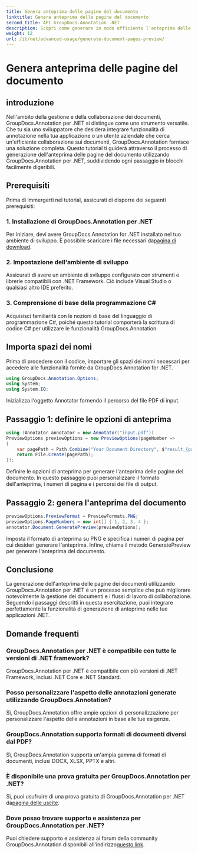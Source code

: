 ```yaml
---
title: Genera anteprima delle pagine del documento
linktitle: Genera anteprima delle pagine del documento
second_title: API GroupDocs.Annotation .NET
description: Scopri come generare in modo efficiente l'anteprima delle pagine dei documenti utilizzando GroupDocs.Annotation per .NET. Migliora i flussi di lavoro di gestione dei documenti con questo strumento completo.
weight: 12
url: /it/net/advanced-usage/generate-document-pages-preview/
---
```


# Genera anteprima delle pagine del documento

## introduzione
Nell'ambito della gestione e della collaborazione dei documenti, GroupDocs.Annotation per .NET si distingue come uno strumento versatile. Che tu sia uno sviluppatore che desidera integrare funzionalità di annotazione nella tua applicazione o un utente aziendale che cerca un'efficiente collaborazione sui documenti, GroupDocs.Annotation fornisce una soluzione completa. Questo tutorial ti guiderà attraverso il processo di generazione dell'anteprima delle pagine del documento utilizzando GroupDocs.Annotation per .NET, suddividendo ogni passaggio in blocchi facilmente digeribili.
## Prerequisiti
Prima di immergerti nel tutorial, assicurati di disporre dei seguenti prerequisiti:
### 1. Installazione di GroupDocs.Annotation per .NET
 Per iniziare, devi avere GroupDocs.Annotation for .NET installato nel tuo ambiente di sviluppo. È possibile scaricare i file necessari da[pagina di download](https://releases.groupdocs.com/annotation/net/).
### 2. Impostazione dell'ambiente di sviluppo
Assicurati di avere un ambiente di sviluppo configurato con strumenti e librerie compatibili con .NET Framework. Ciò include Visual Studio o qualsiasi altro IDE preferito.
### 3. Comprensione di base della programmazione C#
Acquisisci familiarità con le nozioni di base del linguaggio di programmazione C#, poiché questo tutorial comporterà la scrittura di codice C# per utilizzare le funzionalità GroupDocs.Annotation.

## Importa spazi dei nomi
Prima di procedere con il codice, importare gli spazi dei nomi necessari per accedere alle funzionalità fornite da GroupDocs.Annotation for .NET.

```csharp
using GroupDocs.Annotation.Options;
using System;
using System.IO;

```
Inizializza l'oggetto Annotator fornendo il percorso del file PDF di input.
## Passaggio 1: definire le opzioni di anteprima
```csharp
using (Annotator annotator = new Annotator("input.pdf"))
PreviewOptions previewOptions = new PreviewOptions(pageNumber =>
{
    var pagePath = Path.Combine("Your Document Directory", $"result_{pageNumber}.png");
    return File.Create(pagePath);
});
```
Definire le opzioni di anteprima per generare l'anteprima delle pagine del documento. In questo passaggio puoi personalizzare il formato dell'anteprima, i numeri di pagina e i percorsi dei file di output.
## Passaggio 2: genera l'anteprima del documento
```csharp
previewOptions.PreviewFormat = PreviewFormats.PNG;
previewOptions.PageNumbers = new int[] { 1, 2, 3, 4 };
annotator.Document.GeneratePreview(previewOptions);
```
Imposta il formato di anteprima su PNG e specifica i numeri di pagina per cui desideri generare l'anteprima. Infine, chiama il metodo GeneratePreview per generare l'anteprima del documento.

## Conclusione
La generazione dell'anteprima delle pagine dei documenti utilizzando GroupDocs.Annotation per .NET è un processo semplice che può migliorare notevolmente la gestione dei documenti e i flussi di lavoro di collaborazione. Seguendo i passaggi descritti in questa esercitazione, puoi integrare perfettamente la funzionalità di generazione di anteprime nelle tue applicazioni .NET.
## Domande frequenti
### GroupDocs.Annotation per .NET è compatibile con tutte le versioni di .NET framework?
GroupDocs.Annotation per .NET è compatibile con più versioni di .NET Framework, inclusi .NET Core e .NET Standard.
### Posso personalizzare l'aspetto delle annotazioni generate utilizzando GroupDocs.Annotation?
Sì, GroupDocs.Annotation offre ampie opzioni di personalizzazione per personalizzare l'aspetto delle annotazioni in base alle tue esigenze.
### GroupDocs.Annotation supporta formati di documenti diversi dal PDF?
Sì, GroupDocs.Annotation supporta un'ampia gamma di formati di documenti, inclusi DOCX, XLSX, PPTX e altri.
### È disponibile una prova gratuita per GroupDocs.Annotation per .NET?
Sì, puoi usufruire di una prova gratuita di GroupDocs.Annotation per .NET da[pagina delle uscite](https://releases.groupdocs.com/).
### Dove posso trovare supporto e assistenza per GroupDocs.Annotation per .NET?
 Puoi chiedere supporto e assistenza ai forum della community GroupDocs.Annotation disponibili all'indirizzo[questo link](https://forum.groupdocs.com/c/annotation/10).